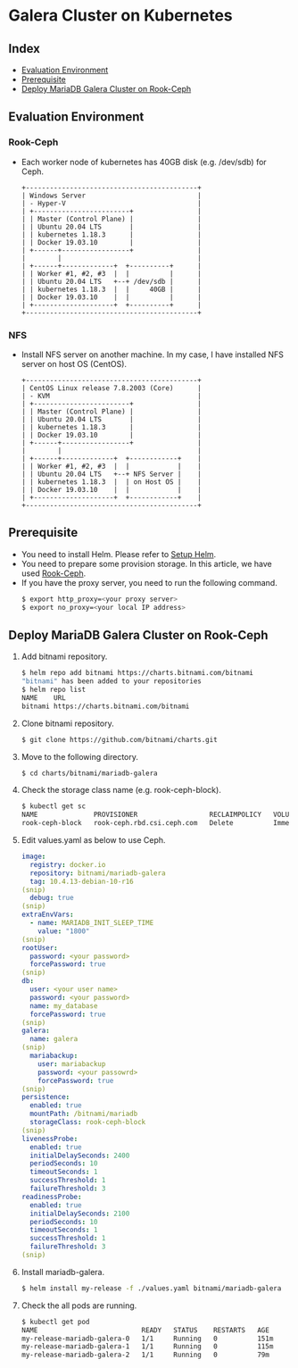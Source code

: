 # Galera Cluster on Kubernetes

## Index
- [Evaluation Environment](#evaluation-environment)
- [Prerequisite](#prerequisite)
- [Deploy MariaDB Galera Cluster on Rook-Ceph](#deploy-mariadb-galera-cluster-on-rook-ceph)
<!--
- [Deploy MariaDB Galera Cluster on NFS](#deploy-mariadb-galera-cluster-on-nfs)
-->
## Evaluation Environment
### Rook-Ceph
- Each worker node of kubernetes has 40GB disk (e.g. /dev/sdb) for Ceph.
  ```
  +-------------------------------------------+
  | Windows Server                            | 
  | - Hyper-V                                 |
  | +------------------------+                |
  | | Master (Control Plane) |                |
  | | Ubuntu 20.04 LTS       |                |
  | | kubernetes 1.18.3      |                |
  | | Docker 19.03.10        |                |
  | +------+-----------------+                |
  |        |                                  |
  | +------+-------------+  +----------+      |
  | | Worker #1, #2, #3  |  |          |      |
  | | Ubuntu 20.04 LTS   +--+ /dev/sdb |      |
  | | kubernetes 1.18.3  |  |     40GB |      |
  | | Docker 19.03.10    |  |          |      |
  | +--------------------+  +----------+      |
  +-------------------------------------------+
  ```
### NFS
- Install NFS server on another machine. In my case, I have installed NFS server on host OS (CentOS).
  ```
  +-------------------------------------------+
  | CentOS Linux release 7.8.2003 (Core)      | 
  | - KVM                                     |
  | +------------------------+                |
  | | Master (Control Plane) |                |
  | | Ubuntu 20.04 LTS       |                |
  | | kubernetes 1.18.3      |                |
  | | Docker 19.03.10        |                |
  | +------+-----------------+                |
  |        |                                  |
  | +------+-------------+  +------------+    |
  | | Worker #1, #2, #3  |  |            |    |
  | | Ubuntu 20.04 LTS   +--+ NFS Server |    |
  | | kubernetes 1.18.3  |  | on Host OS |    |
  | | Docker 19.03.10    |  |            |    |
  | +--------------------+  +------------+    |
  +-------------------------------------------+
  ```
## Prerequisite
- You need to install Helm. Please refer to [Setup Helm](https://github.com/EXPRESSCLUSTER/Helm/blob/master/SetupHelm.md).
- You need to prepare some provision storage. In this article, we have used [Rook-Ceph](https://github.com/EXPRESSCLUSTER/Rook/blob/master/Rook-Ceph.md).
- If you have the proxy server, you need to run the following command.
  ```sh
  $ export http_proxy=<your proxy server>
  $ export no_proxy=<your local IP address>
  ```

## Deploy MariaDB Galera Cluster on Rook-Ceph
1. Add bitnami repository.
   ```sh
   $ helm repo add bitnami https://charts.bitnami.com/bitnami
   "bitnami" has been added to your repositories
   $ helm repo list
   NAME    URL
   bitnami https://charts.bitnami.com/bitnami
   ```
1. Clone bitnami repository.
   ```sh
   $ git clone https://github.com/bitnami/charts.git
   ```
1. Move to the following directory.
   ```sh
   $ cd charts/bitnami/mariadb-galera
   ```
1. Check the storage class name (e.g. rook-ceph-block).
   ```sh
   $ kubectl get sc
   NAME              PROVISIONER                  RECLAIMPOLICY   VOLUMEBINDINGMODE   ALLOWVOLUMEEXPANSION   AGE
   rook-ceph-block   rook-ceph.rbd.csi.ceph.com   Delete          Immediate           true                   3d4h
   ```
1. Edit values.yaml as below to use Ceph.
   ```yaml
   image:
     registry: docker.io
     repository: bitnami/mariadb-galera
     tag: 10.4.13-debian-10-r16
   (snip)
     debug: true
   (snip)
   extraEnvVars:
     - name: MARIADB_INIT_SLEEP_TIME
       value: "1800"
   (snip)
   rootUser:
     password: <your password>
     forcePassword: true
   (snip)
   db:
     user: <your user name>
     password: <your password>
     name: my_database
     forcePassword: true
   (snip)
   galera:
     name: galera
   (snip)
     mariabackup:
       user: mariabackup
       password: <your passowrd>
       forcePassword: true
   (snip)
   persistence:
     enabled: true
     mountPath: /bitnami/mariadb
     storageClass: rook-ceph-block
   (snip)
   livenessProbe:
     enabled: true
     initialDelaySeconds: 2400
     periodSeconds: 10
     timeoutSeconds: 1
     successThreshold: 1
     failureThreshold: 3
   readinessProbe:
     enabled: true
     initialDelaySeconds: 2100
     periodSeconds: 10
     timeoutSeconds: 1
     successThreshold: 1
     failureThreshold: 3
   (snip)
   ```
1. Install mariadb-galera.
   ```sh
   $ helm install my-release -f ./values.yaml bitnami/mariadb-galera
   ```
1. Check the all pods are running.
   ```sh
   $ kubectl get pod
   NAME                          READY   STATUS    RESTARTS   AGE
   my-release-mariadb-galera-0   1/1     Running   0          151m
   my-release-mariadb-galera-1   1/1     Running   0          115m
   my-release-mariadb-galera-2   1/1     Running   0          79m   
   ```
<!--
## Deploy MariaDB Galera Cluster on NFS
1. Add bitnami repository.
   ```sh
   $ helm repo add bitnami https://charts.bitnami.com/bitnami
   "bitnami" has been added to your repositories
   $ helm repo list
   NAME    URL
   bitnami https://charts.bitnami.com/bitnami
   ```
1. Clone bitnami repository.
   ```sh
   $ git clone https://github.com/bitnami/charts.git
   ```
1. Move to the following directory.
   ```sh
   $ cd charts/bitnami/mariadb-galera
   ```
1. Create three persistent volumes and check they are available.
   ```sh
   $ kubectl get pv
   NAME    CAPACITY   ACCESS MODES   RECLAIM POLICY   STATUS      CLAIM   STORAGECLASS   REASON   AGE
   pv060   8Gi        RWO            Recycle          Available                                   5s
   pv061   8Gi        RWO            Recycle          Available                                   5s
   pv062   8Gi        RWO            Recycle          Available                                   5s
   ```
1. Edit values.yaml as below to use NFS.
   ```yaml
   image:
     registry: docker.io
     repository: bitnami/mariadb-galera
     tag: 10.4.13-debian-10-r16
   (snip)
     debug: true
   (snip)
   extraEnvVars:
     - name: MARIADB_INIT_SLEEP_TIME
       value: "1800"
   (snip)
   securityContext:
     enabled: true
     fsGroup: 0
     runAsUser: 0
   (snip)
   rootUser:
     password: <your password>
     forcePassword: true
   (snip)
   db:
     user: <your user name>
     password: <your password>
     name: my_database
     forcePassword: true
   (snip)
   galera:
     name: galera
   (snip)
     mariabackup:
       user: mariabackup
       password: <your passowrd>
       forcePassword: true
   (snip)
   persistence:
     enabled: true
     mountPath: /bitnami/mariadb
     storageClass: "-"
   (snip)
   livenessProbe:
     enabled: true
     initialDelaySeconds: 2400
     periodSeconds: 10
     timeoutSeconds: 1
     successThreshold: 1
     failureThreshold: 3
   readinessProbe:
     enabled: true
     initialDelaySeconds: 2100
     periodSeconds: 10
     timeoutSeconds: 1
     successThreshold: 1
     failureThreshold: 3
   (snip)
   ```
   - MARIADB_INIT_SLEEP_TIME
     - On my environment, readiness probe detects error a lot so that set longer value.
   - securityContext
     - In an ideal case, use non-root user but I cannot find out to use non-root user for NFS. I set ```0``` to ```fsGroup``` and ```runAsUser```.
1. Install mariadb-galera.
   ```sh
   $ helm install my-release -f ./values.yaml bitnami/mariadb-galera
   ```
-->